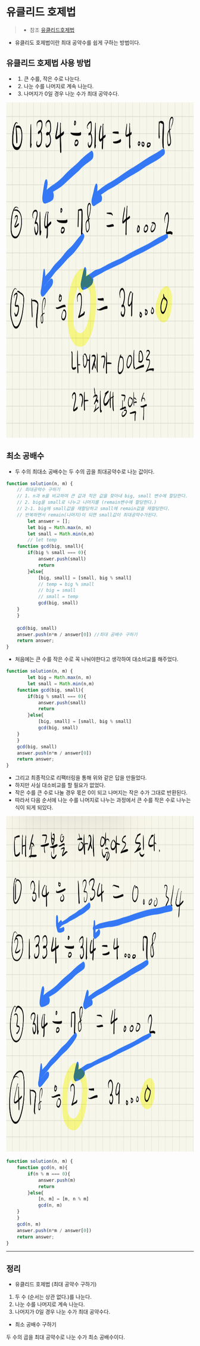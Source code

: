 # 유클리드 호제법 
> * 참조 [유클리드호제법](https://www.youtube.com/watch?v=R1gxRwXRpMQ)

* 유클리도 호제법이란 최대 공약수를 쉽게 구하는 방법이다.

## 유클리드 호제법 사용 방법

* 1. 큰 수를, 작은 수로 나눈다.

* 2. 나눈 수를 나머지로 계속 나눈다.

* 3. 나머지가 0일 경우 나눈 수가 최대 공약수다.

<img src="https://github.com/anotheranotherhoon/TIL/blob/master/Algorithm/img/euclide.jpg"  width="600" height="900"/>

## 최소 공배수
* 두 수의 최대소 공배수는 두 수의 곱을 최대공약수로 나눈 값이다.  

```js
function solution(n, m) {
    // 최대공약수 구하기
    // 1. n과 m을 비교하여 큰 값과 작은 값을 찾아내 big, small 변수에 할당한다.
    // 2. big을 small로 나누고 나머지를 (remain변수에 할당한다.)
    // 2-1. big에 small값을 재할당하고 small에 remain값을 재할당한다.
    // 반복하면서 remain(나머지)이 되면 small값이 최대공약수가된다.
        let answer = [];
        let big = Math.max(n, m)
        let small = Math.min(n,m)
        // let temp 
    function gcd(big, small){
        if(big % small === 0){
            answer.push(small)
            return
        }else{
            [big, small] = [small, big % small]
            // temp = big % small
            // big = small
            // small = temp
            gcd(big, small)
    }
    }
    
    gcd(big, small)
    answer.push(n*m / answer[0]) //최대 공배수 구하기
    return answer;
}
```
* 처음에는 큰 수를 작은 수로 꼭 나눠야한다고 생각하여 대소비교를 해주었다.
```js
function solution(n, m) {
        let big = Math.max(n, m)
        let small = Math.min(n,m)
    function gcd(big, small){
        if(big % small === 0){
            answer.push(small)
            return
        }else{
            [big, small] = [small, big % small]
            gcd(big, small)
    }
    }
    gcd(big, small)
    answer.push(n*m / answer[0])
    return answer;
}
```
* 그리고 최종적으로 리팩터링을 통해 위와 같은 답을 만들었다. 
* 하지만 사실 대소비교를 할 필요가 없었다.
* 작은 수를 큰 수로 나눌 경우 몫은 0이 되고 나머지는 작은 수가 그대로 반환된다. 
* 따라서 다음 순서에 나눈 수를 나머지로 나누는 과정에서 큰 수를 작은 수로 나누는 식이 되게 되있다. 

<img src="https://github.com/anotheranotherhoon/TIL/blob/master/Algorithm/img/euclide2.jpeg"  width="600" height="900"/>

```js
function solution(n, m) {
    function gcd(n, m){
        if(n % m === 0){
            answer.push(m)
            return
        }else{
            [n, m] = [m, n % m]
            gcd(n, m)
    }
    }
    gcd(n, m)
    answer.push(n*m / answer[0])
    return answer;
}
```

---

## 정리 
* 유클리드 호제법 (최대 공약수 구하기)
1. 두 수 (순서는 상관 없다.)를 나눈다. 
2. 나눈 수를 나머지로 계속 나눈다.
3. 나머지가 0일 경우 나눈 수가 최대 공약수다.

* 최소 공배수 구하기

두 수의 곱을 최대 공약수로 나눈 수가 최소 공배수이다.
